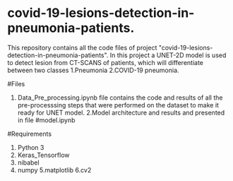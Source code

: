 # covid-19-lesions-detection-in-pneumonia-patients.

This repository contains all the code files of project "covid-19-lesions-detection-in-pneumonia-patients". In this project a UNET-2D model is used to detect lesion from CT-SCANS of patients, which will differentiate between two classes 1.Pneumonia 2.COVID-19 pneumonia.

#Files
1. Data_Pre_processing.ipynb file contains the code and results of all the pre-processsing steps that were performed on the dataset to make it ready for UNET model.
2.Model architecture and results and presented in file #model.ipynb

#Requirements
1. Python 3
2. Keras_Tensorflow
3. nibabel
4. numpy
5.matplotlib
6.cv2


